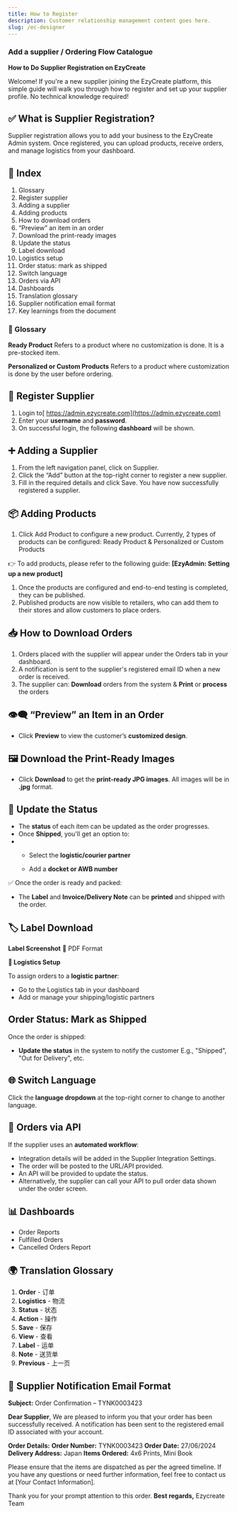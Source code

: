 ```yaml
---
title: How to Register
description: Customer relationship management content goes here.
slug: /ec-designer
---
```

### **Add a supplier / Ordering Flow Catalogue**

**How to Do Supplier Registration on EzyCreate**

Welcome! If you're a new supplier joining the EzyCreate platform, this simple guide will walk you through how to register and set up your supplier profile. No technical knowledge required!

## **✅ What is Supplier Registration?**

Supplier registration allows you to add your business to the EzyCreate Admin system. Once registered, you can upload products, receive orders, and manage logistics from your dashboard.


## **📑 Index**

1. Glossary
2. Register supplier
3. Adding a supplier
4. Adding products
5. How to download orders
6. “Preview” an item in an order
7. Download the print-ready images
8. Update the status
9. Label download
10. Logistics setup
11. Order status: mark as shipped
12. Switch language
13. Orders via API
14. Dashboards
15. Translation glossary
16. Supplier notification email format
17. Key learnings from the document


### **📘 Glossary**

**Ready Product**
 Refers to a product where no customization is done. It is a pre-stocked item.

**Personalized or Custom Products**
 Refers to a product where customization is done by the user before ordering.

## **🔐 Register Supplier**

1. Login to[ https://admin.ezycreate.com](https://admin.ezycreate.com)
2. Enter your **username** and **password**.
3. On successful login, the following **dashboard** will be shown.



## **➕ Adding a Supplier**

1. From the left navigation panel, click on Supplier.
2. Click the “Add” button at the top-right corner to register a new supplier.
3. Fill in the required details and click Save. You have now successfully registered a supplier.



## **📦 Adding Products**

1. Click Add Product to configure a new product.
   Currently, 2 types of products can be configured: Ready Product & Personalized or Custom Products

👉 To add products, please refer to the following guide:
 **\[EzyAdmin: Setting up a new product]**

1. Once the products are configured and end-to-end testing is completed, they can be published.
2. Published products are now visible to retailers, who can add them to their stores and allow customers to place orders.



## **📥 How to Download Orders**

1. Orders placed with the supplier will appear under the Orders tab in your dashboard.
2. A notification is sent to the supplier's registered email ID when a new order is received.
3. The supplier can:
   **Download** orders from the system & **Print** or **process** the orders



## **👁️‍🗨️ “Preview” an Item in an Order**

* Click **Preview** to view the customer’s **customized design**.



## **🖼️ Download the Print-Ready Images**

* Click **Download** to get the **print-ready JPG images**.
   All images will be in **.jpg** format.



## **🔄 Update the Status**

* The **status** of each item can be updated as the order progresses.
* Once **Shipped**, you'll get an option to:
* * Select the **logistic/courier partner**

  * Add a **docket or AWB number**

✅ Once the order is ready and packed:

* The **Label** and **Invoice/Delivery Note** can be **printed** and shipped with the order.



## **🏷️ Label Download**

**Label Screenshot**
 📄 PDF Format

**🚚 Logistics Setup**

To assign orders to a **logistic partner**:

* Go to the Logistics tab in your dashboard
* Add or manage your shipping/logistic partners


## **Order Status: Mark as Shipped**

Once the order is shipped:

* **Update the status** in the system to notify the customer
   E.g., "Shipped", "Out for Delivery", etc.



## **🌐 Switch Language**

Click the **language dropdown** at the top-right corner to change to another language.

## **🔗 Orders via API**

If the supplier uses an **automated workflow**:

* Integration details will be added in the Supplier Integration Settings.
* The order will be posted to the URL/API provided.
* An API will be provided to update the status.
* Alternatively, the supplier can call your API to pull order data shown under the order screen.



## **📊 Dashboards**

* Order Reports
* Fulfilled Orders
* Cancelled Orders Report

## **🌍 Translation Glossary**

1. **Order** - 订单
2. **Logistics** - 物流
3. **Status** - 状态
4. **Action** - 操作
5. **Save** - 保存
6. **View** - 查看
7. **Label** - 运单
8. **Note** - 送货单
9. **Previous** - 上一页



## **📩 Supplier Notification Email Format**

**Subject:** Order Confirmation – TYNK0003423

**Dear Supplier**,
 We are pleased to inform you that your order has been successfully received. A notification has been sent to the registered email ID associated with your account.

**Order Details:**
 **Order Number:** TYNK0003423
 **Order Date:** 27/06/2024
 **Delivery Address:** Japan
 **Items Ordered:** 4x6 Prints, Mini Book

Please ensure that the items are dispatched as per the agreed timeline. If you have any questions or need further information, feel free to contact us at \[Your Contact Information].

Thank you for your prompt attention to this order.
 **Best regards,**
 Ezycreate Team












![]()
